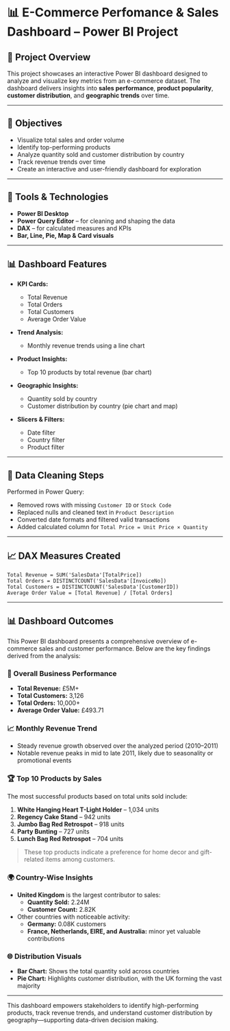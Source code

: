 # 📊 E-Commerce Perfomance & Sales Dashboard – Power BI Project

## 📁 Project Overview

This project showcases an interactive Power BI dashboard designed to analyze and visualize key metrics from an e-commerce dataset. The dashboard delivers insights into **sales performance**, **product popularity**, **customer distribution**, and **geographic trends** over time.

---

## 🎯 Objectives

- Visualize total sales and order volume
- Identify top-performing products
- Analyze quantity sold and customer distribution by country
- Track revenue trends over time
- Create an interactive and user-friendly dashboard for exploration

---

## 🧰 Tools & Technologies

- **Power BI Desktop**
- **Power Query Editor** – for cleaning and shaping the data
- **DAX** – for calculated measures and KPIs
- **Bar, Line, Pie, Map & Card visuals**

---

## 📊 Dashboard Features

- **KPI Cards:**  
  - Total Revenue  
  - Total Orders  
  - Total Customers  
  - Average Order Value

- **Trend Analysis:**  
  - Monthly revenue trends using a line chart

- **Product Insights:**  
  - Top 10 products by total revenue (bar chart)

- **Geographic Insights:**  
  - Quantity sold by country  
  - Customer distribution by country (pie chart and map)

- **Slicers & Filters:**  
  - Date filter  
  - Country filter  
  - Product filter

---

## 🧹 Data Cleaning Steps

Performed in Power Query:
- Removed rows with missing `Customer ID` or `Stock Code`
- Replaced nulls and cleaned text in `Product Description`
- Converted date formats and filtered valid transactions
- Added calculated column for `Total Price = Unit Price × Quantity`

---

## 📈 DAX Measures Created

```DAX
Total Revenue = SUM('SalesData'[TotalPrice])
Total Orders = DISTINCTCOUNT('SalesData'[InvoiceNo])
Total Customers = DISTINCTCOUNT('SalesData'[CustomerID])
Average Order Value = [Total Revenue] / [Total Orders]
```

---

## 📊 Dashboard Outcomes

This Power BI dashboard presents a comprehensive overview of e-commerce sales and customer performance. Below are the key findings derived from the analysis:

### 🔹 Overall Business Performance

- **Total Revenue:** £5M+
- **Total Customers:** 3,126
- **Total Orders:** 10,000+
- **Average Order Value:** £493.71

### 📈 Monthly Revenue Trend

- Steady revenue growth observed over the analyzed period (2010–2011)
- Notable revenue peaks in mid to late 2011, likely due to seasonality or promotional events

### 🏆 Top 10 Products by Sales

The most successful products based on total units sold include:
1. **White Hanging Heart T-Light Holder** – 1,034 units
2. **Regency Cake Stand** – 942 units
3. **Jumbo Bag Red Retrospot** – 918 units
4. **Party Bunting** – 727 units
5. **Lunch Bag Red Retrospot** – 704 units

> These top products indicate a preference for home decor and gift-related items among customers.

### 🌍 Country-Wise Insights

- **United Kingdom** is the largest contributor to sales:
  - **Quantity Sold:** 2.24M
  - **Customer Count:** 2.82K
- Other countries with noticeable activity:
  - **Germany:** 0.08K customers
  - **France, Netherlands, EIRE, and Australia:** minor yet valuable contributions

### 🌐 Distribution Visuals

- **Bar Chart:** Shows the total quantity sold across countries
- **Pie Chart:** Highlights customer distribution, with the UK forming the vast majority

---

This dashboard empowers stakeholders to identify high-performing products, track revenue trends, and understand customer distribution by geography—supporting data-driven decision making.
